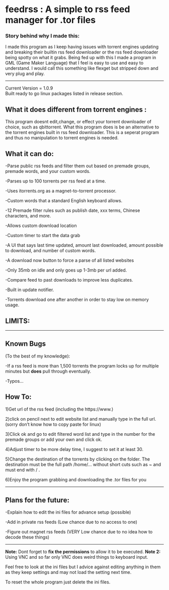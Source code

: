 <h1>feedrss : A simple to rss feed manager for .tor files</h1>
<h3>Story behind why I made this:</h3>
I made this program as I keep having issues with torrent engines updating and breaking their builtin rss feed downloader or the rss feed downloader being spotty on what it grabs. Being fed up with this I made a program in GML (Game Maker Language) that I feel is easy to use and easy to understand.
I would call this something like flexget but stripped down and very plug and play.
<hr>
</hr>
Current Version = 1.0.9 <br>
Built ready to go linux packages listed in release section.
<h2><strong>What it does different from torrent engines :</strong></h2>
This program doesnt edit,change, or effect your torrent downloader of choice, such as qbittorrent. What this program does is be an alternative to the torrent engines built in rss feed downloader. This is a seperat program and thus no manipulation to torrent engines is needed.
<h2><strong>What it can do:</strong></h2>

-Parse public rss feeds and filter them out based on premade groups, premade words, and your custom words.

-Parses up to 100 torrents per rss feed at a time. 

-Uses itorrents.org as a magnet-to-torrent processor. 

-Custom words that a standard English keyboard allows.

-12 Premade filter rules such as publish date, xxx terms, Chinese characters, and more.

-Allows custom download location 

-Custom timer to start the data grab

-A UI that says last time updated, amount last downloaded, amount possible to download, and number of custom words.

-A download now button to force a parse of all listed websites

-Only 35mb on idle and only goes up 1-3mb per url added.

-Compare feed to past downloads to improve less duplicates.

-Built in update notifier.

-Torrents download one after another in order to stay low on memory usage.

<h2>LIMITS:</h2>

----

<h2>Known Bugs</h2> (To the best of my knowledge):

-If a rss feed is more than 1,500 torrents the program locks up for multiple minutes but <strong>does</strong> pull through eventually.

-Typos… 

<h2>How To:</h2>

1)Get url of the rss feed (including the https://www.)

2)click on pencil next to edit website list and manually type in the full url. (sorry don’t know how to copy paste for linux)

3)Click ok and go to edit filtered word list and type in the number for the premade groups or add your own and click ok.

4)Adjust timer to be more delay time, I suggest to set it at least 30.

5)Change the destination of the torrents by clicking on the folder. The destination must be the full path /home/… without short cuts such as ~ and must end with / .

6)Enjoy the program grabbing and downloading the .tor files for you

<hr>
</hr>
<h2>Plans for the future:</h2>

-Explain how to edit the ini files for advance setup (possible)

-Add in private rss feeds (Low chance due to no access to one)

-Figure out magnet rss feeds (VERY Low chance due to no idea how to decode these things)

<hr>
</hr>

<strong>Note:</strong> Dont forget to <strong>fix the permissions</strong> to allow it to be executed.
<strong>Note 2:</strong> Using VNC and so far only VNC does weird things to keyboard input.

Feel free to look at the ini files but I advice against editing anything in them as they keep settings and may not load the setting next time.



To reset the whole program just delete the ini files.
